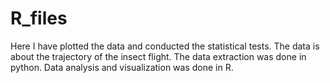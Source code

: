 # R_files
Here I have plotted the data and conducted the statistical tests. The data is about the trajectory of the insect flight. 
The data extraction was done in python. Data analysis and visualization was done in R.
